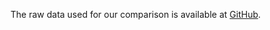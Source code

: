 The raw data used for our comparison is available at [GitHub](https://github.com/ncfrey/magnetic-topological-materials/tree/master/data/database_snapshot).